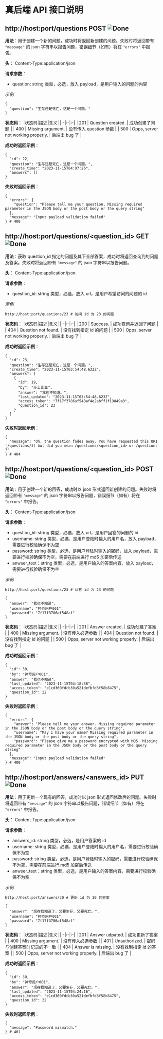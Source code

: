 # 真后端 API 接口说明

## http://host:port/questions POST ![Done](https://img.shields.io/badge/not_ready-green)
**用法**：用于创建一个新的问题，成功时将返回新创建的问题。失败时将返回带有 `"message"` 的 json 字符串以报告问题，错误细节（如有）将在 `"errors"` 中报告。

**头**： Content-Type:application/json

**请求参数**：
+ question: string 类型，必选，放入 payload，是用户输入的问题的内容

*示例*
```payload
{
  "question": "生存还是死亡，这是一个问题。"
}
```

**状态码**：
|状态码|描述|含义|
|:-|:-|:-|
| 201 | Question created. | 成功创建了问题 |
| 400 | Missing argument. | 没有传入 question 参数 |
| 500 | Opps, server not working properly. | 后端出 bug 了 |

**成功时返回示例**：
```result
{
  "id": 22,
  "question": "生存还是死亡，这是一个问题。",
  "create_time": "2023-11-15T04:07:26",
  "answers": []
}
```
**失败时返回示例**：
```result
{
  "errors": {
    "question": "Please tell me your question. Missing required parameter in the JSON body or the post body or the query string"
  },
  "message": "Input payload validation failed"
} # 400
```

## http://host:port/questions/<question_id> GET ![Done](https://img.shields.io/badge/not_ready-green)
**用法**：获取 question_id 指定的问题及其下全部答案，成功时将返回查询到的问题及答案。失败时将返回带有 `"message"` 的 json 字符串以报告问题。

**头**： Content-Type:application/json

**请求参数**：
+ question_id: string 类型，必选，放入 url，是用户希望访问的问题的 id

*示例*
```url-[GET]
http://host:port/questions/23 # 访问 id 为 23 的问题
```

**状态码**：
|状态码|描述|含义|
|:-|:-|:-|
| 200 | Success. | 成功查询并返回了问题 |
| 404 | Question not found. | 没有找到指定 id 的问题 |
| 500 | Opps, server not working properly. | 后端出 bug 了 |

**成功时返回示例**：
```result
{
  "id": 23,
  "question": "生存还是死亡，这是一个问题。",
  "create_time": "2023-11-15T03:54:48.623Z",
  "answers": [
    {
      "id": 19,
      "by": "莎士比亚",
      "answer": "我也不知道。",
      "last_updated": "2023-11-15T03:54:48.623Z",
      "access_token": "7f17f3786af548af4e2abff1f19849a3",
      "question_id": 23
    }
  ]
}
```
**失败时返回示例**：
```result
{
  "message": "Oh, the question fades away. You have requested this URI [/questions/3] but did you mean /questions/<question_id> or /questions ?"
} # 404
```

## http://host:port/questions/<question_id> POST ![Done](https://img.shields.io/badge/not_ready-green)
**用法**：用于创建一个新的回答，成功时以 json 形式返回新创建的问题。失败时将返回带有 `"message"` 的 json 字符串以报告问题，错误细节（如有）将在 `"errors"` 中报告。

**头**： Content-Type:application/json

**请求参数**：
+ question_id: string 类型，必选，放入 url，是用户回答的问题的 id
+ username: string 类型，必选，是用户登陆时输入的用户名，放入 payload，需要进行校验确保不为空
+ password: string 类型，必选，是用户登陆时输入的密码，放入 payload，需要进行校验确保不为空，需要在前端进行 md5 加密后传送
+ anwser_text：string 类型，必选，是用户输入的答案内容，放入 payload，需要进行校验确保不为空

*示例*
```url-[POST]
http://host:port/questions/23 # 回答 id 为 23 的问题
```
```payload
{
  "answer": "我也不知道",
  "username": "神奇用户001",
  "password": "7f17f3786af548af"
}
```

**状态码**：
|状态码|描述|含义|
|:-|:-|:-|
| 201 | Answer created. | 成功创建了答案 |
| 400 | Missing argument. | 没有传入必选参数 |
| 404 | Question not found. | 没有找到指定 id 的问题 |
| 500 | Opps, server not working properly. | 后端出 bug 了 |

**成功时返回示例**：
```result
{
  "id": 30,
  "by": "神奇用户001",
  "answer": "我也不知道",
  "last_updated": "2023-11-15T04:18:38",
  "access_token": "e1cd360fdcb30a521defbfd3f58b8475",
  "question_id": 22
}
```
**失败时返回示例**：
```result
{
  "errors": {
    "answer": "Please tell me your answer. Missing required parameter in the JSON body or the post body or the query string",
    "username": "May I have your name? Missing required parameter in the JSON body or the post body or the query string",
    "password": "Please give me a password encrypted with MD5. Missing required parameter in the JSON body or the post body or the query string"
  },
  "message": "Input payload validation failed"
} # 400
```

## http://host:port/answers/<answers_id> PUT ![Done](https://img.shields.io/badge/not_ready-green)
**用法**：用于更新一个现有的回答，成功时以 json 形式返回修改后的问题。失败时将返回带有 `"message"` 的 json 字符串以报告问题，错误细节（如有）将在 `"errors"` 中报告。

**头**： Content-Type:application/json

**请求参数**：
+ answers_id: string 类型，必选，是用户答案的 id
+ username: string 类型，必选，是用户登陆时输入的用户名，需要进行校验确保不为空
+ password: string 类型，必选，是用户登陆时输入的密码，需要进行校验确保不为空，需要在前端进行 md5 加密后传送
+ anwser_text：string 类型，必选，是用户输入的答案内容，需要进行校验确保不为空

*示例*
```url-[PUT]
http://host:port/answers/30 # 更新 id 为 30 的答案
```
```payload
{
  "answer": "现在我知道了，又要生存，又要死亡。",
  "username": "神奇用户001",
  "password": "7f17f3786af548af"
}
```

**状态码**：
|状态码|描述|含义|
|:-|:-|:-|
| 201 | Answer udpated. | 成功更新了答案 |
| 400 | Missing argument. | 没有传入必选参数 |
| 401 | Unauthorized. | 密码与创建答案时记录的不一致 |
| 404 | Answer is missing. | 没有找到指定 id 的答案 |
| 500 | Opps, server not working properly. | 后端出 bug 了 |

**成功时返回示例**：
```result
{
  "id": 30,
  "by": "神奇用户001",
  "answer": "现在我知道了，又要生存，又要死亡。",
  "last_updated": "2023-11-15T04:24:16",
  "access_token": "e1cd360fdcb30a521defbfd3f58b8475",
  "question_id": 22
}
```
**失败时返回示例**：
```result
{
  "message": "Password mismatch."
} # 401
```
